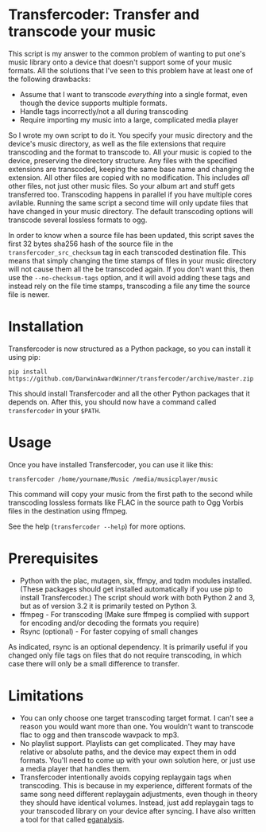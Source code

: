 # Transfercoder: Transfer and transcode your music

This script is my answer to the common problem of wanting to put one's
music library onto a device that doesn't support some of your music
formats. All the solutions that I've seen to this problem have at
least one of the following drawbacks:

* Assume that I want to transcode *everything* into a single format,
  even though the device supports multiple formats.
* Handle tags incorrectly/not a all during transcoding
* Require importing my music into a large, complicated media player

So I wrote my own script to do it. You specify your music directory
and the device's music directory, as well as the file extensions that
require transcoding and the format to transcode to. All your music is
copied to the device, preserving the directory structure. Any files
with the specified extensions are transcoded, keeping the same base
name and changing the extension. All other files are copied with no
modification. This includes *all* other files, not just other music
files. So your album art and stuff gets transferred too. Transcoding
happens in parallel if you have multiple cores avilable. Running the
same script a second time will only update files that have changed in
your music directory. The default transcoding options will transcode
several lossless formats to ogg.

In order to know when a source file has been updated, this script
saves the first 32 bytes sha256 hash of the source file in the
`transfercoder_src_checksum` tag in each transcoded destination file.
This means that simply changing the time stamps of files in your music
directory will not cause them all the be transcoded again. If you
don't want this, then use the `--no-checksum-tags` option, and it will
avoid adding these tags and instead rely on the file time stamps,
transcoding a file any time the source file is newer.

# Installation

Transfercoder is now structured as a Python package, so you can
install it using pip:

    pip install https://github.com/DarwinAwardWinner/transfercoder/archive/master.zip

This should install Transfercoder and all the other Python packages
that it depends on. After this, you should now have a command called
`transfercoder` in your `$PATH`.

# Usage

Once you have installed Transfercoder, you can use it like this:

    transfercoder /home/yourname/Music /media/musicplayer/music

This command will copy your music from the first path to the second
while transcoding lossless formats like FLAC in the source path to Ogg
Vorbis files in the destination using ffmpeg.

See the help (`transfercoder --help`) for more options.

# Prerequisites

* Python with the plac, mutagen, six, ffmpy, and tqdm modules
  installed. (These packages should get installed automatically if you
  use pip to install Transfercoder.) The script should work with both
  Python 2 and 3, but as of version 3.2 it is primarily tested on
  Python 3.
* ffmpeg - For transcoding (Make sure ffmpeg is complied with support
  for encoding and/or decoding the formats you require)
* Rsync (optional) - For faster copying of small changes

As indicated, rsync is an optional dependency. It is primarily useful
if you changed only file tags on files that do not require
transcoding, in which case there will only be a small difference to
transfer.

# Limitations

* You can only choose one target transcoding target format. I can't
  see a reason you would want more than one. You wouldn't want to
  transcode flac to ogg and then transcode wavpack to mp3.
* No playlist support. Playlists can get complicated. They may have
  relative or absolute paths, and the device may expect them in odd
  formats. You'll need to come up with your own solution here, or just
  use a media player that handles them.
* Transfercoder intentionally avoids copying replaygain tags when
  transcoding. This is because in my experience, different formats of
  the same song need different replaygain adjustments, even though in
  theory they should have identical volumes. Instead, just add
  replaygain tags to your transcoded library on your device after
  syncing. I have also written a tool for that called
  [eganalysis](https://github.com/DarwinAwardWinner/rganalysis).
